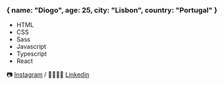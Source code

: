 ### { name: "Diogo", age: 25, city: "Lisbon", country: "Portugal" }

* HTML
* CSS
* Sass
* Javascript
* Typescript
* React

📷 [Instagram][Instagram] / 👨‍👨‍👧‍👦 [Linkedin][Linkedin]


[Instagram]: https://www.instagram.com/diogo95silva/
[Linkedin]: https://www.linkedin.com/in/diogo-silva-9769b416b/
